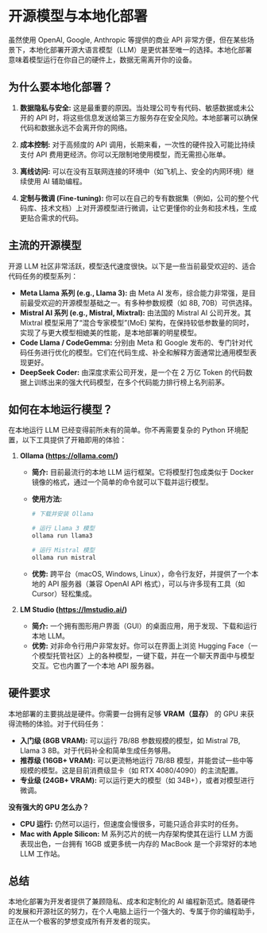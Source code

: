 # 开源模型与本地化部署

虽然使用 OpenAI, Google, Anthropic 等提供的商业 API 非常方便，但在某些场景下，本地化部署开源大语言模型（LLM）是更优甚至唯一的选择。本地化部署意味着模型运行在你自己的硬件上，数据无需离开你的设备。

## 为什么要本地化部署？

1. **数据隐私与安全:** 这是最重要的原因。当处理公司专有代码、敏感数据或未公开的 API 时，将这些信息发送给第三方服务存在安全风险。本地部署可以确保代码和数据永远不会离开你的网络。

2. **成本控制:** 对于高频度的 API 调用，长期来看，一次性的硬件投入可能比持续支付 API 费用更经济。你可以无限制地使用模型，而无需担心账单。

3. **离线访问:** 可以在没有互联网连接的环境中（如飞机上、安全的内网环境）继续使用 AI 辅助编程。

4. **定制与微调 (Fine-tuning):** 你可以在自己的专有数据集（例如，公司的整个代码库、技术文档）上对开源模型进行微调，让它更懂你的业务和技术栈，生成更贴合需求的代码。

## 主流的开源模型

开源 LLM 社区非常活跃，模型迭代速度很快。以下是一些当前最受欢迎的、适合代码任务的模型系列：

* **Meta Llama 系列 (e.g., Llama 3):** 由 Meta AI 发布，综合能力非常强，是目前最受欢迎的开源模型基础之一。有多种参数规模（如 8B, 70B）可供选择。
* **Mistral AI 系列 (e.g., Mistral, Mixtral):** 由法国的 Mistral AI 公司开发。其 Mixtral 模型采用了“混合专家模型”(MoE) 架构，在保持较低参数量的同时，实现了与更大模型相媲美的性能，是本地部署的明星模型。
* **Code Llama / CodeGemma:** 分别由 Meta 和 Google 发布的、专门针对代码任务进行优化的模型。它们在代码生成、补全和解释方面通常比通用模型表现更好。
* **DeepSeek Coder:** 由深度求索公司开发，是一个在 2 万亿 Token 的代码数据上训练出来的强大代码模型，在多个代码能力排行榜上名列前茅。

## 如何在本地运行模型？

在本地运行 LLM 已经变得前所未有的简单。你不再需要复杂的 Python 环境配置，以下工具提供了开箱即用的体验：

1. **Ollama (https://ollama.com/)**
   * **简介:** 目前最流行的本地 LLM 运行框架。它将模型打包成类似于 Docker 镜像的格式，通过一个简单的命令就可以下载并运行模型。
   * **使用方法:**

     ```bash
     # 下载并安装 Ollama

     # 运行 Llama 3 模型
     ollama run llama3

     # 运行 Mistral 模型
     ollama run mistral
     ```

   * **优势:** 跨平台（macOS, Windows, Linux），命令行友好，并提供了一个本地的 API 服务器（兼容 OpenAI API 格式），可以与许多现有工具（如 Cursor）轻松集成。

2. **LM Studio (https://lmstudio.ai/)**
   * **简介:** 一个拥有图形用户界面（GUI）的桌面应用，用于发现、下载和运行本地 LLM。
   * **优势:** 对非命令行用户非常友好。你可以在界面上浏览 Hugging Face（一个模型托管社区）上的各种模型，一键下载，并在一个聊天界面中与模型交互。它也内置了一个本地 API 服务器。

## 硬件要求

本地部署的主要挑战是硬件。你需要一台拥有足够 **VRAM（显存）** 的 GPU 来获得流畅的体验。对于代码任务：
* **入门级 (8GB VRAM):** 可以运行 7B/8B 参数规模的模型，如 Mistral 7B, Llama 3 8B。对于代码补全和简单生成任务够用。
* **推荐级 (16GB+ VRAM):** 可以更流畅地运行 7B/8B 模型，并能尝试一些中等规模的模型。这是目前消费级显卡（如 RTX 4080/4090）的主流配置。
* **专业级 (24GB+ VRAM):** 可以运行更大的模型（如 34B+），或者对模型进行微调。

**没有强大的 GPU 怎么办？**
* **CPU 运行:** 仍然可以运行，但速度会慢很多，可能只适合非实时的任务。
* **Mac with Apple Silicon:** M 系列芯片的统一内存架构使其在运行 LLM 方面表现出色，一台拥有 16GB 或更多统一内存的 MacBook 是一个非常好的本地 LLM 工作站。

## 总结

本地化部署为开发者提供了兼顾隐私、成本和定制化的 AI 编程新范式。随着硬件的发展和开源社区的努力，在个人电脑上运行一个强大的、专属于你的编程助手，正在从一个极客的梦想变成所有开发者的现实。

